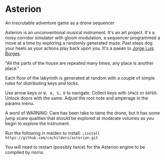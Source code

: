 # Asterion
An inscrutable adventure game as a drone sequencer

Asterion is an unconventional musical instrument. It's an art project. It's a noisy corridor simulator with gloom modulation, a sequencer programmed a move at a time by exploring a randomly generated maze. Past steps dog your heels as your actions play back upon you. It's a paean to [Jorge Luis Borges](https://en.wikipedia.org/wiki/The_House_of_Asterion).

"All the parts of the house are repeated many times, any place is another place."

Each floor of the labyrinth is generated at random with a couple of simple rules for distributing keys and locks.

Use arrow keys or `W, A, S, D` to navigate. Collect keys with `SPACE` or `ENTER`. Unlock doors with the same. Adjust the root note and amperage in the params menu.

A word of WARNING: Care has been take to tame the drone, but it has some jump scare qualities that should be explored at moderate volumes as you begin to explore the instrument.

Run the following in maiden to install:
`;install https://github.com/cachilders/asterion.git`

You will need to restart (possibly twice) for the Asterion engine to be compiled by norns.
